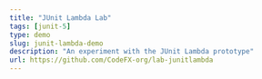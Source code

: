 ```yaml
---
title: "JUnit Lambda Lab"
tags: [junit-5]
type: demo
slug: junit-lambda-demo
description: "An experiment with the JUnit Lambda prototype"
url: https://github.com/CodeFX-org/lab-junitlambda
---
```

